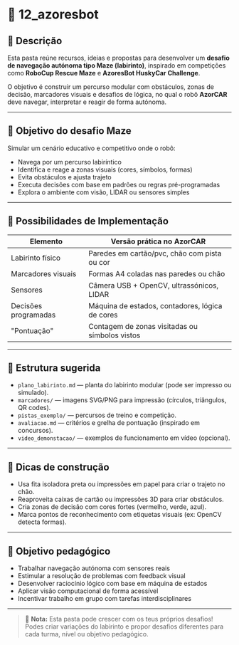 
# 📁 12_azoresbot

## 📌 Descrição
Esta pasta reúne recursos, ideias e propostas para desenvolver um **desafio de navegação autónoma tipo Maze (labirinto)**, inspirado em competições como **RoboCup Rescue Maze** e **AzoresBot HuskyCar Challenge**.

O objetivo é construir um percurso modular com obstáculos, zonas de decisão, marcadores visuais e desafios de lógica, no qual o robô **AzorCAR** deve navegar, interpretar e reagir de forma autónoma.

---

## 🎯 Objetivo do desafio Maze

Simular um cenário educativo e competitivo onde o robô:
- Navega por um percurso labiríntico
- Identifica e reage a zonas visuais (cores, símbolos, formas)
- Evita obstáculos e ajusta trajeto
- Executa decisões com base em padrões ou regras pré-programadas
- Explora o ambiente com visão, LIDAR ou sensores simples

---

## 🧠 Possibilidades de Implementação

| Elemento            | Versão prática no AzorCAR                   |
|---------------------|---------------------------------------------|
| Labirinto físico    | Paredes em cartão/pvc, chão com pista ou cor |
| Marcadores visuais  | Formas A4 coladas nas paredes ou chão        |
| Sensores            | Câmera USB + OpenCV, ultrassónicos, LIDAR    |
| Decisões programadas| Máquina de estados, contadores, lógica de cores |
| "Pontuação"         | Contagem de zonas visitadas ou símbolos vistos |

---

## 📂 Estrutura sugerida

- `plano_labirinto.md` — planta do labirinto modular (pode ser impresso ou simulado).
- `marcadores/` — imagens SVG/PNG para impressão (círculos, triângulos, QR codes).
- `pistas_exemplo/` — percursos de treino e competição.
- `avaliacao.md` — critérios e grelha de pontuação (inspirado em concursos).
- `video_demonstacao/` — exemplos de funcionamento em vídeo (opcional).

---

## 🧩 Dicas de construção

- Usa fita isoladora preta ou impressões em papel para criar o trajeto no chão.
- Reaproveita caixas de cartão ou impressões 3D para criar obstáculos.
- Cria zonas de decisão com cores fortes (vermelho, verde, azul).
- Marca pontos de reconhecimento com etiquetas visuais (ex: OpenCV detecta formas).

---

## 🧪 Objetivo pedagógico

- Trabalhar navegação autónoma com sensores reais
- Estimular a resolução de problemas com feedback visual
- Desenvolver raciocínio lógico com base em máquina de estados
- Aplicar visão computacional de forma acessível
- Incentivar trabalho em grupo com tarefas interdisciplinares

---

> 🚧 **Nota:** Esta pasta pode crescer com os teus próprios desafios! Podes criar variações do labirinto e propor desafios diferentes para cada turma, nível ou objetivo pedagógico.
